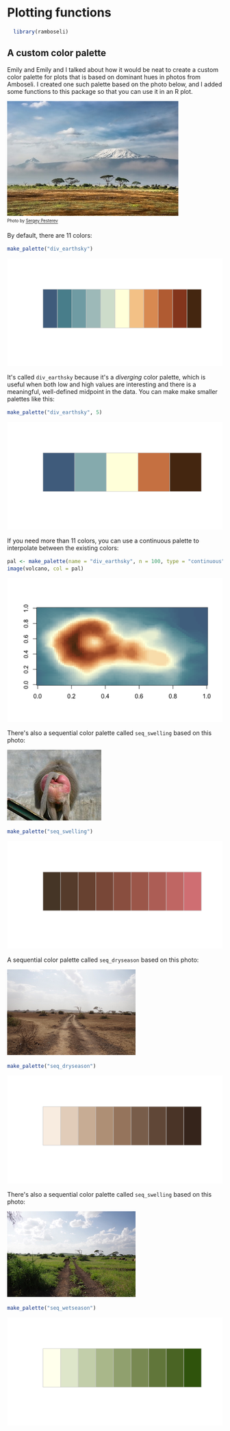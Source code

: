 Plotting functions
================

``` r
  library(ramboseli)
```

A custom color palette
----------------------

Emily and Emily and I talked about how it would be neat to create a custom color palette for plots that is based on dominant hues in photos from Amboseli. I created one such palette based on the photo below, and I added some functions to this package so that you can use it in an R plot.

![](../img/amboseli_small.jpg)<br> <sub><sup>Photo by [Sergey Pesterev](https://unsplash.com/photos/DWXR-nAbxCk?utm_source=unsplash&utm_medium=referral&utm_content=creditCopyText)</sup></sub>

By default, there are 11 colors:

``` r
make_palette("div_earthsky")
```

![](plots/PLOTTING-palette-full-1.png)

It's called `div_earthsky` because it's a *diverging* color palette, which is useful when both low and high values are interesting and there is a meaningful, well-defined midpoint in the data. You can make make smaller palettes like this:

``` r
make_palette("div_earthsky", 5)
```

![](plots/PLOTTING-palette-small-1.png)

If you need more than 11 colors, you can use a continuous palette to interpolate between the existing colors:

``` r
pal <- make_palette(name = "div_earthsky", n = 100, type = "continuous")
image(volcano, col = pal)
```

![](plots/PLOTTING-palette-continuous-1.png)

There's also a sequential color palette called `seq_swelling` based on this photo:

![](../img/220px-Baboon_buttocks.jpg)<br>

``` r
make_palette("seq_swelling")
```

![](plots/PLOTTING-palette-swelling-full-1.png)

A sequential color palette called `seq_dryseason` based on this photo:

![](../img/dry.jpg)<br>

``` r
make_palette("seq_dryseason")
```

![](plots/PLOTTING-palette-dryseason_full-1.png)

There's also a sequential color palette called `seq_swelling` based on this photo:

![](../img/wet.jpg)<br>

``` r
make_palette("seq_wetseason")
```

![](plots/PLOTTING-palette-wetseason-full-1.png)

